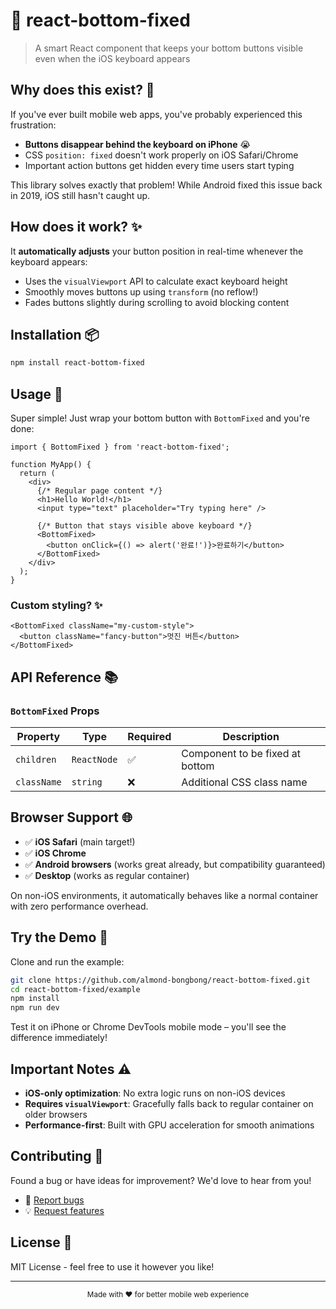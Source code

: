 # 🔧 react-bottom-fixed

> A smart React component that keeps your bottom buttons visible even when the iOS keyboard appears

## Why does this exist? 🤔

If you've ever built mobile web apps, you've probably experienced this frustration:

- **Buttons disappear behind the keyboard on iPhone** 😭
- CSS `position: fixed` doesn't work properly on iOS Safari/Chrome
- Important action buttons get hidden every time users start typing

This library solves exactly that problem! While Android fixed this issue back in 2019, iOS still hasn't caught up.

## How does it work? ✨

It **automatically adjusts** your button position in real-time whenever the keyboard appears:

- Uses the `visualViewport` API to calculate exact keyboard height
- Smoothly moves buttons up using `transform` (no reflow!)
- Fades buttons slightly during scrolling to avoid blocking content

## Installation 📦

```bash
npm install react-bottom-fixed
```

## Usage 🚀

Super simple! Just wrap your bottom button with `BottomFixed` and you're done:

```tsx
import { BottomFixed } from 'react-bottom-fixed';

function MyApp() {
  return (
    <div>
      {/* Regular page content */}
      <h1>Hello World!</h1>
      <input type="text" placeholder="Try typing here" />

      {/* Button that stays visible above keyboard */}
      <BottomFixed>
        <button onClick={() => alert('완료!')}>완료하기</button>
      </BottomFixed>
    </div>
  );
}
```

### Custom styling? ✨

```tsx
<BottomFixed className="my-custom-style">
  <button className="fancy-button">멋진 버튼</button>
</BottomFixed>
```

## API Reference 📚

### `BottomFixed` Props

| Property    | Type        | Required | Description                     |
| ----------- | ----------- | -------- | ------------------------------- |
| `children`  | `ReactNode` | ✅       | Component to be fixed at bottom |
| `className` | `string`    | ❌       | Additional CSS class name       |

## Browser Support 🌐

- ✅ **iOS Safari** (main target!)
- ✅ **iOS Chrome**
- ✅ **Android browsers** (works great already, but compatibility guaranteed)
- ✅ **Desktop** (works as regular container)

On non-iOS environments, it automatically behaves like a normal container with zero performance overhead.

## Try the Demo 👀

Clone and run the example:

```bash
git clone https://github.com/almond-bongbong/react-bottom-fixed.git
cd react-bottom-fixed/example
npm install
npm run dev
```

Test it on iPhone or Chrome DevTools mobile mode – you'll see the difference immediately!

## Important Notes ⚠️

- **iOS-only optimization**: No extra logic runs on non-iOS devices
- **Requires `visualViewport`**: Gracefully falls back to regular container on older browsers
- **Performance-first**: Built with GPU acceleration for smooth animations

## Contributing 🤝

Found a bug or have ideas for improvement? We'd love to hear from you!

- 🐛 [Report bugs](https://github.com/almond-bongbong/react-bottom-fixed/issues)
- 💡 [Request features](https://github.com/almond-bongbong/react-bottom-fixed/issues)

## License 📄

MIT License - feel free to use it however you like!

---

<div align="center">
  <sub>Made with ❤️ for better mobile web experience</sub>
</div>
